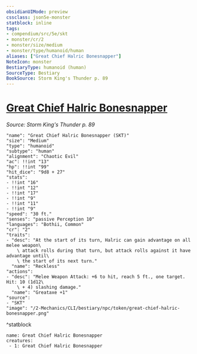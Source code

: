 ```yaml
---
obsidianUIMode: preview
cssclass: json5e-monster
statblock: inline
tags:
- compendium/src/5e/skt
- monster/cr/2
- monster/size/medium
- monster/type/humanoid/human
aliases: ["Great Chief Halric Bonesnapper"]
NoteIcon: monster
BestiaryType: humanoid (human)
SourceType: Bestiary
BookSource: Storm King's Thunder p. 89
---
```

# [Great Chief Halric Bonesnapper](2-Mechanics/CLI/bestiary/npc/great-chief-halric-bonesnapper-skt.md)
*Source: Storm King's Thunder p. 89*  

```statblock
"name": "Great Chief Halric Bonesnapper (SKT)"
"size": "Medium"
"type": "humanoid"
"subtype": "human"
"alignment": "Chaotic Evil"
"ac": !!int "13"
"hp": !!int "99"
"hit_dice": "9d8 + 27"
"stats":
- !!int "16"
- !!int "12"
- !!int "17"
- !!int "9"
- !!int "11"
- !!int "9"
"speed": "30 ft."
"senses": "passive Perception 10"
"languages": "Bothii, Common"
"cr": "2"
"traits":
- "desc": "At the start of its turn, Halric can gain advantage on all melee weapon\
    \ attack rolls during that turn, but attack rolls against it have advantage until\
    \ the start of its next turn."
  "name": "Reckless"
"actions":
- "desc": "Melee Weapon Attack: +6 to hit, reach 5 ft., one target. Hit: 10 (1d12\
    \ + 4) slashing damage."
  "name": "Greataxe +1"
"source":
- "SKT"
"image": "/2-Mechanics/CLI/bestiary/npc/token/great-chief-halric-bonesnapper.png"
```
^statblock

```encounter-table
name: Great Chief Halric Bonesnapper
creatures:
 - 1: Great Chief Halric Bonesnapper
```